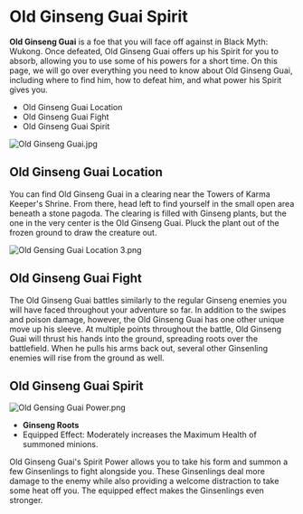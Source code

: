 # Old Ginseng Guai Spirit

**Old Ginseng Guai** is a foe that you will face off against in Black Myth: Wukong. Once defeated, Old Ginseng Guai offers up his Spirit for you to absorb, allowing you to use some of his powers for a short time. On this page, we will go over everything you need to know about Old Ginseng Guai, including where to find him, how to defeat him, and what power his Spirit gives you. 

  * Old Ginseng Guai Location
* Old Ginseng Guai Fight
* Old Ginseng Guai Spirit

![Old Ginseng Guai.jpg](https://oyster.ignimgs.com/mediawiki/apis.ign.com/black-myth-wukong/0/00/Old_Ginseng_Guai.jpg)

## Old Ginseng Guai Location

You can find Old Ginseng Guai in a clearing near the Towers of Karma Keeper's Shrine. From there, head left to find yourself in the small open area beneath a stone pagoda. The clearing is filled with Ginseng plants, but the one in the very center is the Old Ginseng Guai. Pluck the plant out of the frozen ground to draw the creature out. 

![Old Gensing Guai Location 3.png](https://oyster.ignimgs.com/mediawiki/apis.ign.com/black-myth-wukong/3/3a/Old_Gensing_Guai_Location_3.png)

## Old Ginseng Guai Fight

The Old Ginseng Guai battles similarly to the regular Ginseng enemies you will have faced throughout your adventure so far. In addition to the swipes and poison damage, however, the Old Ginseng Guai has one other unique move up his sleeve. At multiple points throughout the battle, Old Ginseng Guai will thrust his hands into the ground, spreading roots over the battlefield. When he pulls his arms back out, several other Ginsenling enemies will rise from the ground as well. 

## Old Ginseng Guai Spirit

![Old Gensing Guai Power.png](https://oyster.ignimgs.com/mediawiki/apis.ign.com/black-myth-wukong/f/f6/Old_Gensing_Guai_Power.png)

  * **Ginseng Roots**
  * Equipped Effect: Moderately increases the Maximum Health of summoned minions. 

Old Ginseng Guai's Spirit Power allows you to take his form and summon a few Ginsenlings to fight alongside you. These Ginsenlings deal more damage to the enemy while also providing a welcome distraction to take some heat off you. The equipped effect makes the Ginsenlings even stronger. 


